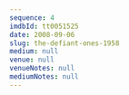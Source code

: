 ```yaml
---
sequence: 4
imdbId: tt0051525
date: 2008-09-06
slug: the-defiant-ones-1958
medium: null
venue: null
venueNotes: null
mediumNotes: null
---
```


